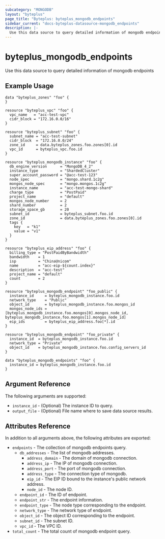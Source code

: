 ```yaml
---
subcategory: "MONGODB"
layout: "byteplus"
page_title: "Byteplus: byteplus_mongodb_endpoints"
sidebar_current: "docs-byteplus-datasource-mongodb_endpoints"
description: |-
  Use this data source to query detailed information of mongodb endpoints
---
```

# byteplus_mongodb_endpoints
Use this data source to query detailed information of mongodb endpoints
## Example Usage
```hcl
data "byteplus_zones" "foo" {
}

resource "byteplus_vpc" "foo" {
  vpc_name   = "acc-test-vpc"
  cidr_block = "172.16.0.0/16"
}

resource "byteplus_subnet" "foo" {
  subnet_name = "acc-test-subnet"
  cidr_block  = "172.16.0.0/24"
  zone_id     = data.byteplus_zones.foo.zones[0].id
  vpc_id      = byteplus_vpc.foo.id
}

resource "byteplus_mongodb_instance" "foo" {
  db_engine_version      = "MongoDB_4_2"
  instance_type          = "ShardedCluster"
  super_account_password = "@acc-test-123"
  node_spec              = "mongo.shard.1c2g"
  mongos_node_spec       = "mongo.mongos.1c2g"
  instance_name          = "acc-test-mongo-shard"
  charge_type            = "PostPaid"
  project_name           = "default"
  mongos_node_number     = 2
  shard_number           = 2
  storage_space_gb       = 20
  subnet_id              = byteplus_subnet.foo.id
  zone_id                = data.byteplus_zones.foo.zones[0].id
  tags {
    key   = "k1"
    value = "v1"
  }
}

resource "byteplus_eip_address" "foo" {
  billing_type = "PostPaidByBandwidth"
  bandwidth    = 1
  isp          = "ChinaUnicom"
  name         = "acc-eip-${count.index}"
  description  = "acc-test"
  project_name = "default"
  count        = 2
}

resource "byteplus_mongodb_endpoint" "foo_public" {
  instance_id     = byteplus_mongodb_instance.foo.id
  network_type    = "Public"
  object_id       = byteplus_mongodb_instance.foo.mongos_id
  mongos_node_ids = [byteplus_mongodb_instance.foo.mongos[0].mongos_node_id, byteplus_mongodb_instance.foo.mongos[1].mongos_node_id]
  eip_ids         = byteplus_eip_address.foo[*].id
}

resource "byteplus_mongodb_endpoint" "foo_private" {
  instance_id  = byteplus_mongodb_instance.foo.id
  network_type = "Private"
  object_id    = byteplus_mongodb_instance.foo.config_servers_id
}

data "byteplus_mongodb_endpoints" "foo" {
  instance_id = byteplus_mongodb_instance.foo.id
}
```
## Argument Reference
The following arguments are supported:
* `instance_id` - (Optional) The instance ID to query.
* `output_file` - (Optional) File name where to save data source results.

## Attributes Reference
In addition to all arguments above, the following attributes are exported:
* `endpoints` - The collection of mongodb endpoints query.
    * `db_addresses` - The list of mongodb addresses.
        * `address_domain` - The domain of mongodb connection.
        * `address_ip` - The IP of mongodb connection.
        * `address_port` - The port of mongodb connection.
        * `address_type` - The connection type of mongodb.
        * `eip_id` - The EIP ID bound to the instance's public network address.
        * `node_id` - The node ID.
    * `endpoint_id` - The ID of endpoint.
    * `endpoint_str` - The endpoint information.
    * `endpoint_type` - The node type corresponding to the endpoint.
    * `network_type` - The network type of endpoint.
    * `object_id` - The object ID corresponding to the endpoint.
    * `subnet_id` - The subnet ID.
    * `vpc_id` - The VPC ID.
* `total_count` - The total count of mongodb endpoint query.


